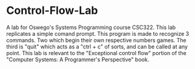 # Control-Flow-Lab
A lab for Oswego's Systems Programming course CSC322. This lab replicates a simple comand prompt.
This program is made to recognize 3 commands. Two which begin their own respective numbers games.
The third is "quit" which acts as a "ctrl + c" of sorts, and can be called at any point.
This lab is relevant to the "Exceptional control flow" portion of the 
"Computer Systems: A Programmer's Perspective" book.

